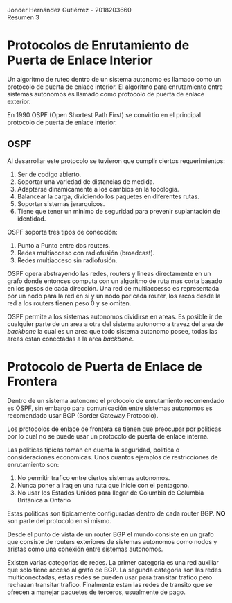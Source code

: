 Jonder Hernández Gutiérrez - 2018203660  
Resumen 3
# Protocolos de Enrutamiento de Puerta de Enlace Interior

Un algoritmo de ruteo dentro de un sistema autonomo es llamado como un protocolo de puerta de enlace interior. El algoritmo para enrutamiento entre sistemas autonomos es llamado como protocolo de puerta de enlace exterior.

En 1990 OSPF (Open Shortest Path First) se convirtio en el principal protocolo de puerta de enlace interior.

## OSPF
Al desarrollar este protocolo se tuvieron que cumplir ciertos requerimientos:
1. Ser de codigo abierto.
2. Soportar una variedad de distancias de medida.
3. Adaptarse dinamicamente a los cambios en la topologia.
4. Balancear la carga, dividiendo los paquetes en diferentes rutas.
5. Soportar sistemas jerarquicos.
6. Tiene que tener un minimo de seguridad para prevenir suplantación de identidad.

OSPF soporta tres tipos de conección:
1. Punto a Punto entre dos routers.
2. Redes multiacceso con radiofusión (broadcast).
3. Redes multiacceso sin radiofusión.

OSPF opera abstrayendo las redes, routers y lineas directamente en un grafo donde entonces computa con un algoritmo de ruta mas corta basado en los pesos de cada dirección. Una red de multiaccesso es representada por un nodo para la red en si y un nodo por cada router, los arcos desde la red a los routers tienen peso 0 y se omiten.

OSPF permite a los sistemas autonomos dividirse en areas. Es posible ir de cualquier parte de un area a otra del sistema autonomo a travez del area de *backbone* la cual es un area que todo sistema autonomo posee, todas las areas estan conectadas a la area *backbone*.

# Protocolo de Puerta de Enlace de Frontera

Dentro de un sistema autonomo el protocolo de enrutamiento recomendado es OSPF, sin embargo para comunicación entre sistemas autonomos es recomendado usar BGP (Border Gateway Protocolo).

Los protocolos de enlace de frontera se tienen que preocupar por politicas por lo cual no se puede usar un protocolo de puerta de enlace interna.

Las politicas tipicas toman en cuenta la seguridad, politica o consideraciones economicas. Unos cuantos ejemplos de restricciones de enrutamiento son:
1. No permitir trafico entre ciertos sistemas autonomos.
2. Nunca poner a Iraq en una ruta que inicie con el pentagono.
3. No usar los Estados Unidos para llegar de Columbia de Columbia Británica a Ontario

Estas politicas son tipicamente configuradas dentro de cada router BGP. **NO** son parte del protocolo en si mismo.

Desde el punto de vista de un router BGP el mundo consiste en un grafo que consiste de routers exteriores de sistemas autonomos como nodos y aristas como una conexión entre sistemas autonomos. 

Existen varias categorias de redes. La primer categoria es una red auxiliar que solo tiene acceso al grafo de BGP. La segunda categoria son las redes multiconectadas, estas redes se pueden usar para transitar trafico pero rechazan transitar trafico. Finalmente estan las redes de transito que se ofrecen a manejar paquetes de terceros, usualmente de pago.
